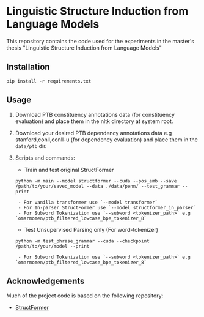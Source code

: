 # Linguistic Structure Induction from Language Models

This repository contains the code used for the experiments in the master's thesis "Linguistic Structure Induction from Language Models" 

## Installation

`pip install -r requirements.txt`

## Usage

1. Download PTB constituency annotations data (for constituency evaluation) and place them in the nltk directory at system root.

2. Download your desired PTB dependency annotations data e.g stanford,conll,conll-u (for dependency evaluation) and place them in the `data/ptb` dir.

3. Scripts and commands:

  	+  Train and test original StructFormer

      ```python -m main --model structformer --cuda --pos_emb --save /path/to/your/saved_model --data ./data/penn/ --test_grammar --print```
        
        - For vanilla transformer use `--model transformer`
        - For In-parser StructFormer use `--model structformer_in_parser`
        - For Subword Tokenization use `--subword <tokenizer_path>` e.g `omarmomen/ptb_filtered_lowcase_bpe_tokenizer_8`


  	+ Test Unsupervised Parsing only (For word-tokenizer)
    
    ```python -m test_phrase_grammar --cuda --checkpoint /path/to/your/model --print```
    
        - For Subword Tokenization use `--subword <tokenizer_path>` e.g `omarmomen/ptb_filtered_lowcase_bpe_tokenizer_8`

## Acknowledgements
Much of the project code is based on the following repository:  
- [StructFormer](https://github.com/google-research/google-research/tree/master/structformer) 
